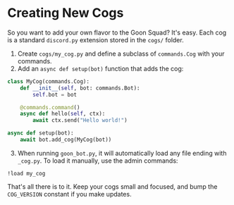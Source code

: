 # Creating New Cogs

So you want to add your own flavor to the Goon Squad? It's easy. Each cog is a
standard `discord.py` extension stored in the `cogs/` folder.

1. Create `cogs/my_cog.py` and define a subclass of `commands.Cog` with your
   commands.
2. Add an `async def setup(bot)` function that adds the cog:

```python
class MyCog(commands.Cog):
    def __init__(self, bot: commands.Bot):
        self.bot = bot

    @commands.command()
    async def hello(self, ctx):
        await ctx.send("Hello world!")

async def setup(bot):
    await bot.add_cog(MyCog(bot))
```

3. When running `goon_bot.py`, it will automatically load any file ending with
   `_cog.py`. To load it manually, use the admin commands:

```
!load my_cog
```

That's all there is to it. Keep your cogs small and focused, and bump the
`COG_VERSION` constant if you make updates.
